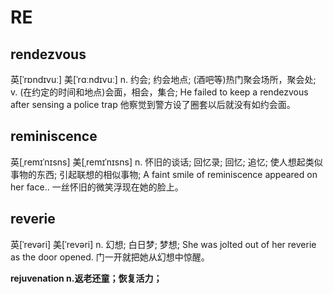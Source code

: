 # RE

## rendezvous

英\[ˈrɒndɪvuː\] 美\[ˈrɑːndɪvuː\] n. 约会; 约会地点; \(酒吧等\)热门聚会场所，聚会处; v. \(在约定的时间和地点\)会面，相会，集合; He failed to keep a rendezvous after sensing a police trap 他察觉到警方设了圈套以后就没有如约会面。

## reminiscence

英\[ˌremɪˈnɪsns\] 美\[ˌremɪˈnɪsns\] n. 怀旧的谈话; 回忆录; 回忆; 追忆; 使人想起类似事物的东西; 引起联想的相似事物; A faint smile of reminiscence appeared on her face.. 一丝怀旧的微笑浮现在她的脸上。

## reverie

英\[ˈrevəri\] 美\[ˈrevəri\] n. 幻想; 白日梦; 梦想; She was jolted out of her reverie as the door opened. 门一开就把她从幻想中惊醒。

**rejuvenation n.返老还童；恢复活力；**

